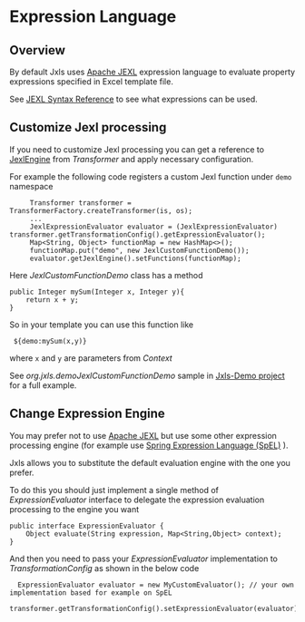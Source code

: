 Expression Language
===================

Overview
--------
By default Jxls uses [Apache JEXL](http://commons.apache.org/proper/commons-jexl/) expression language to evaluate property expressions specified in Excel template file.

See [JEXL Syntax Reference](http://commons.apache.org/proper/commons-jexl/reference/syntax.html) to see what expressions can be used.

Customize Jexl processing
-----------------------------
If you need to customize Jexl processing you can get a reference to [JexlEngine](https://commons.apache.org/proper/commons-jexl/javadocs/apidocs-2.1/org/apache/commons/jexl2/JexlEngine.html) from *Transformer* and apply necessary configuration.

For example the following code registers a custom Jexl function under `demo` namespace
 
         Transformer transformer = TransformerFactory.createTransformer(is, os);
         ...
         JexlExpressionEvaluator evaluator = (JexlExpressionEvaluator) transformer.getTransformationConfig().getExpressionEvaluator();
         Map<String, Object> functionMap = new HashMap<>();
         functionMap.put("demo", new JexlCustomFunctionDemo());
         evaluator.getJexlEngine().setFunctions(functionMap);

Here *JexlCustomFunctionDemo* class has a method

    public Integer mySum(Integer x, Integer y){
        return x + y;
    }
    
So in your template you can use this function like
     
     ${demo:mySum(x,y)}
     
where `x` and `y` are parameters from *Context*
     
See *org.jxls.demoJexlCustomFunctionDemo* sample in [Jxls-Demo project](https://bitbucket.org/leonate/jxls-demo) for a full example.      


Change Expression Engine
--------------------------
 
You may prefer not to use [Apache JEXL](http://commons.apache.org/proper/commons-jexl/) but use some other expression processing engine 
(for example use [Spring Expression Language (SpEL)](http://docs.spring.io/spring/docs/current/spring-framework-reference/html/expressions.html) ).

Jxls allows you to substitute the default evaluation engine with the one you prefer.

To do this you should just implement a single method of *ExpressionEvaluator* interface to delegate the expression evaluation processing to the engine you want 

    public interface ExpressionEvaluator {
        Object evaluate(String expression, Map<String,Object> context);
    }
        
And then you need to pass your *ExpressionEvaluator* implementation to *TransformationConfig* as shown in the below code
          
      ExpressionEvaluator evaluator = new MyCustomEvaluator(); // your own implementation based for example on SpEL
      transformer.getTransformationConfig().setExpressionEvaluator(evaluator);    
      
      